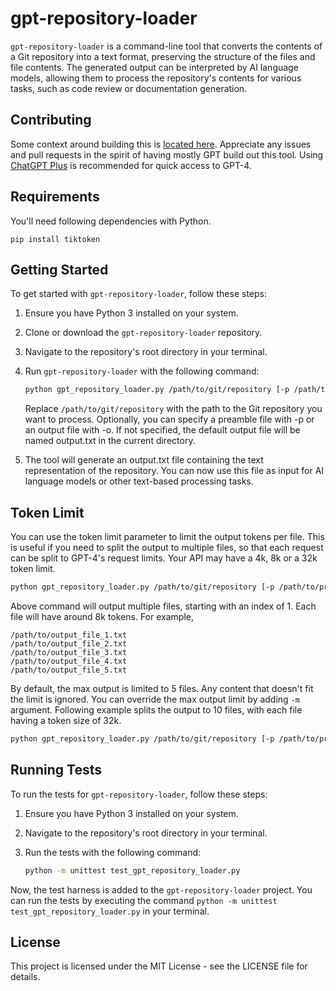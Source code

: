 # gpt-repository-loader

`gpt-repository-loader` is a command-line tool that converts the contents of a Git repository into a text format, preserving the structure of the files and file contents. The generated output can be interpreted by AI language models, allowing them to process the repository's contents for various tasks, such as code review or documentation generation.

## Contributing
Some context around building this is [located here](https://github.com/mpoon/gpt-repository-loader/discussions/18). Appreciate any issues and pull requests in the spirit of having mostly GPT build out this tool. Using [ChatGPT Plus](https://chat.openai.com/) is recommended for quick access to GPT-4.

## Requirements

You'll need following dependencies with Python.

```
pip install tiktoken
```

## Getting Started

To get started with `gpt-repository-loader`, follow these steps:

1. Ensure you have Python 3 installed on your system.
2. Clone or download the `gpt-repository-loader` repository.
3. Navigate to the repository's root directory in your terminal.
4. Run `gpt-repository-loader` with the following command:

   ```bash
   python gpt_repository_loader.py /path/to/git/repository [-p /path/to/preamble.txt] [-o /path/to/output_file.txt]
   ```
    Replace `/path/to/git/repository` with the path to the Git repository you want to process. Optionally, you can specify a preamble file with -p or an output file with -o. If not specified, the default output file will be named output.txt in the current directory.

5. The tool will generate an output.txt file containing the text representation of the repository. You can now use this file as input for AI language models or other text-based processing tasks.

## Token Limit

You can use the token limit parameter to limit the output tokens per file. This is useful if you need to split the 
output to multiple files, so that each request can be split to GPT-4's request limits. Your API may have a 4k, 8k or 
a 32k token limit.

   ```bash
   python gpt_repository_loader.py /path/to/git/repository [-p /path/to/preamble.txt] [-o /path/to/output_file.txt] [-t 8000]
   ```

Above command will output multiple files, starting with an index of 1. Each file will have around 8k tokens. For 
example,

```
/path/to/output_file_1.txt
/path/to/output_file_2.txt
/path/to/output_file_3.txt
/path/to/output_file_4.txt
/path/to/output_file_5.txt
```

By default, the max output is limited to 5 files. Any content that doesn't fit the limit is ignored. You can override 
the max output limit by adding `-m` argument. 
Following example splits the output to 10 files, with each file having a token size of 32k.

   ```bash
   python gpt_repository_loader.py /path/to/git/repository [-p /path/to/preamble.txt] [-o /path/to/output_file.txt] [-t 32000] [-m 10]
   ```

## Running Tests

To run the tests for `gpt-repository-loader`, follow these steps:

1. Ensure you have Python 3 installed on your system.
2. Navigate to the repository's root directory in your terminal.
3. Run the tests with the following command:

   ```bash
   python -m unittest test_gpt_repository_loader.py
   ```
Now, the test harness is added to the `gpt-repository-loader` project. You can run the tests by executing the command `python -m unittest test_gpt_repository_loader.py` in your terminal.

## License
This project is licensed under the MIT License - see the LICENSE file for details.
